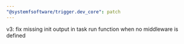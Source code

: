 ```yaml
---
"@systemfsoftware/trigger.dev_core": patch
---
```


v3: fix missing init output in task run function when no middleware is defined
